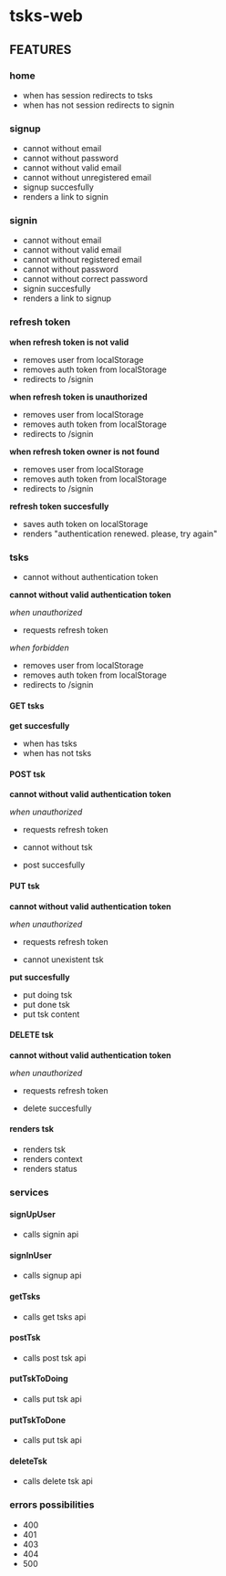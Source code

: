 # tsks-web

## FEATURES

### home

* when has session redirects to tsks
* when has not session redirects to signin

### signup

* cannot without email
* cannot without password
* cannot without valid email
* cannot without unregistered email
* signup succesfully
* renders a link to signin

### signin

* cannot without email
* cannot without valid email
* cannot without registered email
* cannot without password
* cannot without correct password
* signin succesfully
* renders a link to signup

### refresh token

**when refresh token is not valid**
* removes user from localStorage
* removes auth token from localStorage
* redirects to /signin

**when refresh token is unauthorized**
* removes user from localStorage
* removes auth token from localStorage
* redirects to /signin

**when refresh token owner is not found**
* removes user from localStorage
* removes auth token from localStorage
* redirects to /signin

**refresh token succesfully**
* saves auth token on localStorage
* renders "authentication renewed. please, try again"

### tsks

* cannot without authentication token

**cannot without valid authentication token**

*when unauthorized*
* requests refresh token

*when forbidden*
* removes user from localStorage
* removes auth token from localStorage
* redirects to /signin

#### GET tsks

**get succesfully**
* when has tsks
* when has not tsks

#### POST tsk

**cannot without valid authentication token**

*when unauthorized*
* requests refresh token

* cannot without tsk
* post succesfully

#### PUT tsk

**cannot without valid authentication token**

*when unauthorized*
* requests refresh token

* cannot unexistent tsk

**put succesfully**
* put doing tsk
* put done tsk
* put tsk content

#### DELETE tsk

**cannot without valid authentication token**

*when unauthorized*
* requests refresh token

* delete succesfully

#### renders tsk

* renders tsk
* renders context
* renders status


### services

#### signUpUser
- calls signin api

#### signInUser
- calls signup api

#### getTsks
- calls get tsks api

#### postTsk
- calls post tsk api

#### putTskToDoing
- calls put tsk api

#### putTskToDone
- calls put tsk api

#### deleteTsk
- calls delete tsk api

### errors possibilities

- 400
- 401
- 403
- 404
- 500